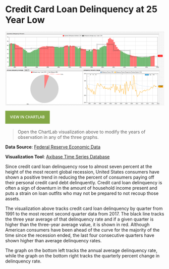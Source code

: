 Credit Card Loan Delinquency at 25 Year Low
===

![](Images/ccl1.png)

[![View in ChartLab](Images/button.png)](https://apps.axibase.com/chartlab/ffe5d3fe/2/#fullscreen)

> Open the ChartLab visualization above to modify the years of observation in any of the three graphs.

**Data Source**: [Federal Reserve Economic Data](https://fred.stlouisfed.org/series/DRCCLACBS#0)

**Visualization Tool**: [Axibase Time Series Database](https://axibase.com/products/axibase-time-series-database/)

Since credit card loan delinquency rose to almost seven percent at the height of the most recent global recession, United States
consumers have shown a positive trend in reducing the percent of consumers paying off their personal credit card debt delinquently.
Credit card loan delinquency is often a sign of downturn in the amount of household income present and puts a strain on
loan outfits who may not be prepared to not recoup those assets.

The visualization above tracks credit card loan delinquency by quarter from 1991 to the most recent second quarter data from 2017.
The black line tracks the three year average of that delinquency rate and if a given quarter is higher than the three-year
average value, it is shown in red. Although American consumers have been ahead of the curve for the majority of the time
since the recession ended, the last four consecutive quarters have shown higher than average delinquency rates.

The graph on the bottom left tracks the annual average delinquency rate, while the graph on the bottom right tracks the
quarterly percent change in delinquency rate.
